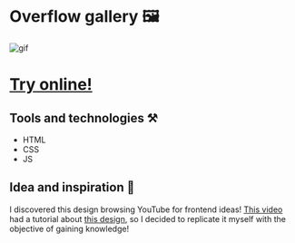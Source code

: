 # Overflow gallery 🖼️
![gif](https://media0.giphy.com/media/v1.Y2lkPTc5MGI3NjExYWM2NzJhMmFmYjljZjcxODU5Y2RiNzYwODVmZDJkNTYwMTJjYzlhOSZjdD1n/DN2RckxVVER5e1UH1W/giphy.gif)
# [Try online!](https://alesbe.github.io/overflow-gallery/)

## Tools and technologies ⚒️
- HTML
- CSS
- JS

## Idea and inspiration 🧠
I discovered this design browsing YouTube for frontend ideas! [This video](https://www.youtube.com/watch?v=GHZBa_R93ag) had a tutorial about [this design](design),
so I decided to replicate it myself with the objective of gaining knowledge!
